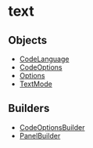 # text

## Objects

 * <span class="badge object-type-enum"></span> [CodeLanguage](./object-CodeLanguage.md)
 * <span class="badge object-type-interface"></span> [CodeOptions](./object-CodeOptions.md)
 * <span class="badge object-type-interface"></span> [Options](./object-Options.md)
 * <span class="badge object-type-enum"></span> [TextMode](./object-TextMode.md)
## Builders

 * <span class="badge builder"></span> [CodeOptionsBuilder](./builder-CodeOptionsBuilder.md)
 * <span class="badge builder"></span> [PanelBuilder](./builder-PanelBuilder.md)
